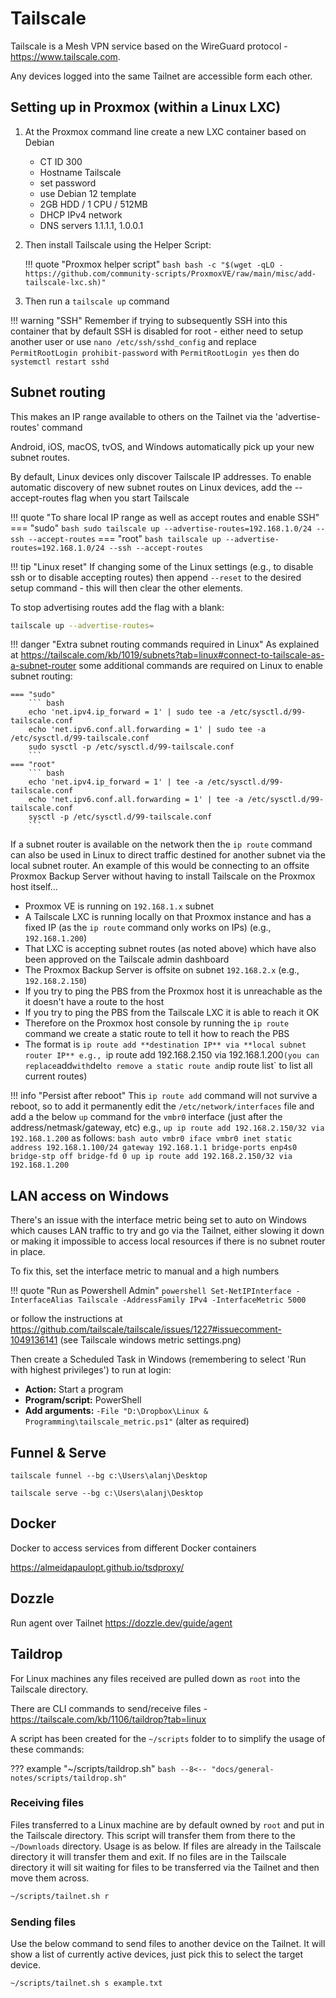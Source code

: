 # Tailscale

Tailscale is a Mesh VPN service based on the WireGuard protocol - https://www.tailscale.com.

Any devices logged into the same Tailnet are accessible form each other.

## Setting up in Proxmox (within a Linux LXC)

1. At the Proxmox command line create a new LXC container based on Debian
    - CT ID 300
    - Hostname Tailscale
    - set password
    - use Debian 12 template
    - 2GB HDD / 1 CPU / 512MB
    - DHCP IPv4 network
    - DNS servers 1.1.1.1, 1.0.0.1
    
1. Then install Tailscale using the Helper Script:

    !!! quote "Proxmox helper script"
        ``` bash
        bash -c "$(wget -qLO - https://github.com/community-scripts/ProxmoxVE/raw/main/misc/add-tailscale-lxc.sh)"
        ```

1. Then run a `tailscale up` command

!!! warning "SSH"
    Remember if trying to subsequently SSH into this container that by default SSH is disabled for root - either need to setup another user or use `nano /etc/ssh/sshd_config` and replace `PermitRootLogin prohibit-password` with `PermitRootLogin yes` then do `systemctl restart sshd`

## Subnet routing

This makes an IP range available to others on the Tailnet via the 'advertise-routes' command

Android, iOS, macOS, tvOS, and Windows automatically pick up your new subnet routes.

By default, Linux devices only discover Tailscale IP addresses. To enable automatic discovery of new subnet routes on Linux devices, add the --accept-routes flag when you start Tailscale

!!! quote "To share local IP range as well as accept routes and enable SSH"
    === "sudo"
        ``` bash
        sudo tailscale up --advertise-routes=192.168.1.0/24 --ssh --accept-routes
        ```
    === "root"
        ``` bash
        tailscale up --advertise-routes=192.168.1.0/24 --ssh --accept-routes
        ```

!!! tip "Linux reset"
    If changing some of the Linux settings (e.g., to disable ssh or to disable accepting routes) then append `--reset` to the desired setup command - this will then clear the other elements.

To stop advertising routes add the flag with a blank:
``` bash
tailscale up --advertise-routes=
```

!!! danger "Extra subnet routing commands required in Linux"
    As explained at https://tailscale.com/kb/1019/subnets?tab=linux#connect-to-tailscale-as-a-subnet-router some additional commands are required on Linux to enable subnet routing:

    === "sudo"
        ``` bash
        echo 'net.ipv4.ip_forward = 1' | sudo tee -a /etc/sysctl.d/99-tailscale.conf
        echo 'net.ipv6.conf.all.forwarding = 1' | sudo tee -a /etc/sysctl.d/99-tailscale.conf
        sudo sysctl -p /etc/sysctl.d/99-tailscale.conf
        ```
    === "root"
        ``` bash
        echo 'net.ipv4.ip_forward = 1' | tee -a /etc/sysctl.d/99-tailscale.conf
        echo 'net.ipv6.conf.all.forwarding = 1' | tee -a /etc/sysctl.d/99-tailscale.conf
        sysctl -p /etc/sysctl.d/99-tailscale.conf
        ```

If a subnet router is available on the network then the `ip route` command can also be used in Linux to direct traffic destined for another subnet via the local subnet router.  An example of this would be connecting to an offsite Proxmox Backup Server without having to install Tailscale on the Proxmox host itself...

- Proxmox VE is running on `192.168.1.x` subnet
- A Tailscale LXC is running locally on that Proxmox instance and has a fixed IP (as the `ip route` command only works on IPs) (e.g., `192.168.1.200`)
- That LXC is accepting subnet routes (as noted above) which have also been approved on the Tailscale admin dashboard
- The Proxmox Backup Server is offsite on subnet `192.168.2.x` (e.g., `192.168.2.150`)
- If you try to ping the PBS from the Proxmox host it is unreachable as the it doesn't have a route to the host
- If you try to ping the PBS from the Tailscale LXC it is able to reach it OK
- Therefore on the Proxmox host console by running the `ip route` command we create a static route to tell it how to reach the PBS
- The format is `ip route add **destination IP** via **local subnet router IP** e.g., `ip route add 192.168.2.150 via 192.168.1.200` (you can replace `add` with `del` to remove a static route and `ip route list` to list all current routes)

!!! info "Persist after reboot"
    This `ip route add` command will not survive a reboot, so to add it permanently edit the `/etc/network/interfaces` file and add a the below `up` command for the `vmbr0` interface (just after the address/netmask/gateway, etc) e.g., `up ip route add 192.168.2.150/32 via 192.168.1.200` as follows:
        ``` bash
        auto vmbr0
        iface vmbr0 inet static
            address 192.168.1.100/24
            gateway 192.168.1.1
            bridge-ports enp4s0
            bridge-stp off
            bridge-fd 0
            up ip route add 192.168.2.150/32 via 192.168.1.200
        ```

## LAN access on Windows
There's an issue with the interface metric being set to auto on Windows which causes LAN traffic to try and go via the Tailnet, either slowing it down or making it impossible to access local resources if there is no subnet router in place.

To fix this, set the interface metric to manual and a high numbers

!!! quote "Run as Powershell Admin"
    ``` powershell
    Set-NetIPInterface -InterfaceAlias Tailscale -AddressFamily IPv4 -InterfaceMetric 5000
    ```

or follow the instructions at https://github.com/tailscale/tailscale/issues/1227#issuecomment-1049136141 (see Tailscale windows metric settings.png)

Then create a Scheduled Task in Windows (remembering to select 'Run with highest privileges') to run at login:

- **Action:** Start a program
- **Program/script:** PowerShell
- **Add arguments:** `-File "D:\Dropbox\Linux & Programming\tailscale_metric.ps1"` (alter as required)

## Funnel & Serve
`tailscale funnel --bg c:\Users\alanj\Desktop`

`tailscale serve --bg c:\Users\alanj\Desktop`


## Docker
Docker to access services from different Docker containers

https://almeidapaulopt.github.io/tsdproxy/

## Dozzle
Run agent over Tailnet
https://dozzle.dev/guide/agent

## Taildrop
For Linux machines any files received are pulled down as `root` into the Tailscale directory.

There are CLI commands to send/receive files - https://tailscale.com/kb/1106/taildrop?tab=linux

A script has been created for the `~/scripts` folder to to simplify the usage of these commands:

??? example "~/scripts/taildrop.sh"
    ``` bash
    --8<-- "docs/general-notes/scripts/taildrop.sh"
    ```

### Receiving files
Files transferred to a Linux machine are by default owned by `root` and put in the Tailscale directory.  This script will transfer them from there to the `~/Downloads` directory.  Usage is as below.  If files are already in the Tailscale directory it will transfer them and exit.  If no files are in the Tailscale directory it will sit waiting for files to be transferred via the Tailnet and then move them across.

``` bash
~/scripts/tailnet.sh r
```

### Sending files
Use the below command to send files to another device on the Tailnet.  It will show a list of currently active devices, just pick this to select the target device.

``` bash
~/scripts/tailnet.sh s example.txt
```